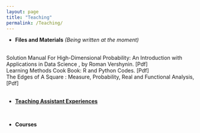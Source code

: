 ```yaml
---
layout: page
title: "Teaching"
permalink: /Teaching/
---
```


- **Files and Materials** 
*(Being written at the moment)*
</br>
Solution Manual For High-Dimensional Probability: An Introduction with Applications in Data Science ,  by Roman Vershynin. [Pdf]<br/>
Learning Methods Cook Book: R and Python Codes. [Pdf]<br/>
The Edges of A Square : Measure, Probability, Real and Functional Analysis, [Pdf]<br/>
<br/>

- [**Teaching Assistant Experiences**](https://mehrdadmhmdi.github.io/Teaching-experience/)
<br/>


- **Courses**


